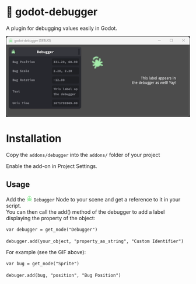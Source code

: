 # 🐛 godot-debugger

A plugin for debugging values easily in Godot.

![preview](./preview.gif)

# Installation

Copy the `addons/debugger` into the `addons/` folder of your project

Enable the add-on in Project Settings.

## Usage

Add the ![debugger icon](addons/debugger/icon-16.png) `Debugger` Node to your scene and get a reference to it in your script.  
You can then call the add() method of the debugger to add a label displaying the property of the object:

```
var debugger = get_node("Debugger")

debugger.add(your_object, "property_as_string", "Custom Identifier")
```

For example (see the GIF above):

```
var bug = get_node("Sprite")

debuger.add(bug, "position", "Bug Position")
```
